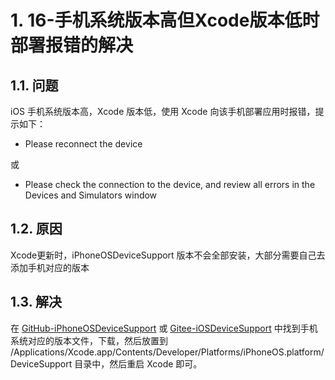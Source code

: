 # 1. 16-手机系统版本高但Xcode版本低时部署报错的解决

## 1.1. 问题

iOS 手机系统版本高，Xcode 版本低，使用 Xcode 向该手机部署应用时报错，提示如下：

* Please reconnect the device 

或  

* Please check the connection to the device, and review all errors in the Devices and Simulators window

## 1.2. 原因

Xcode更新时，iPhoneOSDeviceSupport 版本不会全部安装，大部分需要自己去添加手机对应的版本

## 1.3. 解决

在 [GitHub-iPhoneOSDeviceSupport](https://github.com/filsv/iPhoneOSDeviceSupport) 或 [Gitee-iOSDeviceSupport](https://gitee.com/Han0/iOSDeviceSupport) 中找到手机系统对应的版本文件，下载，然后放置到 /Applications/Xcode.app/Contents/Developer/Platforms/iPhoneOS.platform/DeviceSupport 目录中，然后重启 Xcode 即可。
